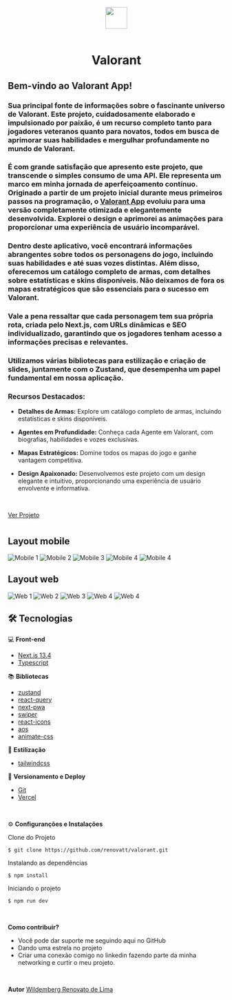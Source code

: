 <div align='center'>
<img src="./public/icon-512x512.png" width="50px"></h1>
<br/> <br/>
<h1>Valorant</h1> 
</div>

## Bem-vindo ao Valorant App!

### Sua principal fonte de informações sobre o fascinante universo de Valorant. Este projeto, cuidadosamente elaborado e impulsionado por paixão, é um recurso completo tanto para jogadores veteranos quanto para novatos, todos em busca de aprimorar suas habilidades e mergulhar profundamente no mundo de Valorant.

### É com grande satisfação que apresento este projeto, que transcende o simples consumo de uma API. Ele representa um marco em minha jornada de aperfeiçoamento contínuo. Originado a partir de um projeto inicial durante meus primeiros passos na programação, o [Valorant App](https://valorant-renovatt.vercel.app/) evoluiu para uma versão completamente otimizada e elegantemente desenvolvida. Explorei o design e aprimorei as animações para proporcionar uma experiência de usuário incomparável.

### Dentro deste aplicativo, você encontrará informações abrangentes sobre todos os personagens do jogo, incluindo suas habilidades e até suas vozes distintas. Além disso, oferecemos um catálogo completo de armas, com detalhes sobre estatísticas e skins disponíveis. Não deixamos de fora os mapas estratégicos que são essenciais para o sucesso em Valorant.

### Vale a pena ressaltar que cada personagem tem sua própria rota, criada pelo Next.js, com URLs dinâmicas e SEO individualizado, garantindo que os jogadores tenham acesso a informações precisas e relevantes.

### Utilizamos várias bibliotecas para estilização e criação de slides, juntamente com o Zustand, que desempenha um papel fundamental em nossa aplicação.

### Recursos Destacados:

- **Detalhes de Armas:** Explore um catálogo completo de armas, incluindo estatísticas e skins disponíveis.

- **Agentes em Profundidade:** Conheça cada Agente em Valorant, com biografias, habilidades e vozes exclusivas.

- **Mapas Estratégicos:** Domine todos os mapas do jogo e ganhe vantagem competitiva.

- **Design Apaixonado:** Desenvolvemos este projeto com um design elegante e intuitivo, proporcionando uma experiência de usuário envolvente e informativa.

<br/>

[Ver Projeto](https://valorant-renovatt.vercel.app/)

#

## Layout mobile
![Mobile 1](./public/mobile-1.png)
![Mobile 2](./public/mobile-2.png)
![Mobile 3](./public/mobile-3.png)
![Mobile 4](./public/mobile-4.png)
![Mobile 4](./public/mobile-5.png)

## Layout web
![Web 1](./public/web-1.png) 
![Web 2](./public/web-2.png)
![Web 3](./public/web-3.png)
![Web 4](./public/web-4.png)
![Web 4](./public/web-5.png)

## 🛠️ Tecnologias

💻 **Front-end**
- [Next.js 13.4](https://nextjs.org)
- [Typescript](https://www.typescriptlang.org)

📚 **Bibliotecas**
- [zustand](https://zustand-demo.pmnd.rs/)
- [react-query](https://tanstack.com/query/latest/docs/react/overview)
- [next-pwa](https://www.npmjs.com/package/next-pwa)
- [swiper](https://swiperjs.com/)
- [react-icons](https://react-icons.github.io/react-icons/)
- [aos](https://michalsnik.github.io/aos/)
- [animate-css](https://animate.style/)

🎨 **Estilização**
- [tailwindcss](https://tailwindcss.com/docs/installation)

🔋 **Versionamento e Deploy**
- [Git](https://git-scm.com)
- [Vercel](https://vercel.com/)

<br>

⚙️ **Configuranções e Instalações**

Clone do Projeto

    $ git clone https://github.com/renovatt/valorant.git

Instalando as dependências

    $ npm install

Iniciando o projeto

    $ npm run dev

<br>

**Como contribuir?**

- Você pode dar suporte me seguindo aqui no GitHub
- Dando uma estrela no projeto
- Criar uma conexão comigo no linkedin fazendo parte da minha networking e curtir o meu projeto.

<br>

**Autor**
[Wildemberg Renovato de Lima](https://www.linkedin.com/in/renovatt/)